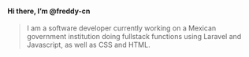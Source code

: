#### Hi there, I’m @freddy-cn
> I am a software developer currently working on a Mexican government institution doing fullstack functions using Laravel and Javascript, as well as CSS and HTML.


<!---
freddy-cn/freddy-cn is a ✨ special ✨ repository because its `README.md` (this file) appears on your GitHub profile.
You can click the Preview link to take a look at your changes.
--->
